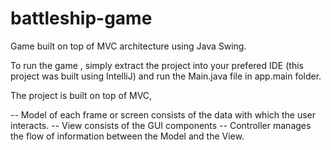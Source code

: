 # battleship-game
Game built on top of MVC architecture using Java Swing.

To run the game , simply extract the project into your prefered IDE (this project was built using IntelliJ) and run the Main.java file in app.main folder.

The project is built on top of MVC,

-- Model of each frame or screen consists of the data with which the user interacts. 
-- View consists of the GUI components 
-- Controller manages the flow of information between the Model and the View.
